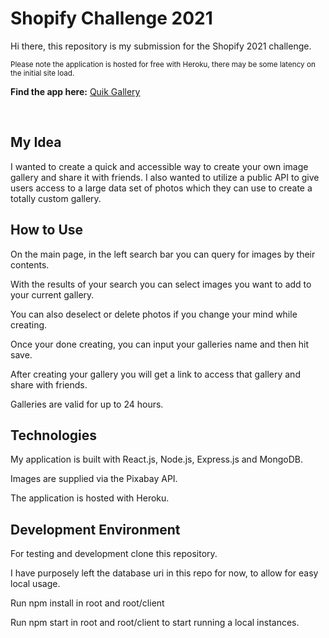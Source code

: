 <h1>Shopify Challenge 2021</h1>
<p>Hi there, this repository is my submission for the Shopify 2021 challenge.</p>
<small>Please note the application is hosted for free with Heroku, there may be some latency on the initial site load.</small>
<p><b>Find the app here:</b> <a href="http://myimagegallery.herokuapp.com/">Quik Gallery</a></p>
<br/>
<h2>My Idea</h2>
<p>
  I wanted to create a quick and accessible way to create your own image gallery and share it with friends.
  I also wanted to utilize a public API to give users access to a large data set of photos which they can use
  to create a totally custom gallery.
</p>

<h2>How to Use</h2>
<p>On the main page, in the left search bar you can query for images by their contents.</p>
<p>With the results of your search you can select images you want to add to your current gallery.</p>
<p>You can also deselect or delete photos if you change your mind while creating.</p>
<p>Once your done creating, you can input your galleries name and then hit save.</p>
<p>After creating your gallery you will get a link to access that gallery and share with friends.</p>
<p>Galleries are valid for up to 24 hours.</p>

<h2>Technologies</h2>
<p>My application is built with React.js, Node.js, Express.js and MongoDB.</p>
<p>Images are supplied via the Pixabay API.</p>
<p>The application is hosted with Heroku.</p>

<h2>Development Environment</h2>
<p>For testing and development clone this repository.</p>
<p>I have purposely left the database uri in this repo for now, to allow for easy local usage.</p> 
<p>Run npm install in root and root/client</p>
<p>Run npm start in root and root/client to start running a local instances.</p>
